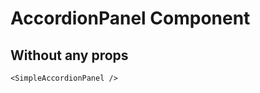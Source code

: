 <script setup lang="ts">
import {SimpleAccordionPanel} from 'simple-daisy-vue'
</script>

# AccordionPanel Component

## Without any props

<SimpleAccordionPanel/>

```vue
<SimpleAccordionPanel />
```